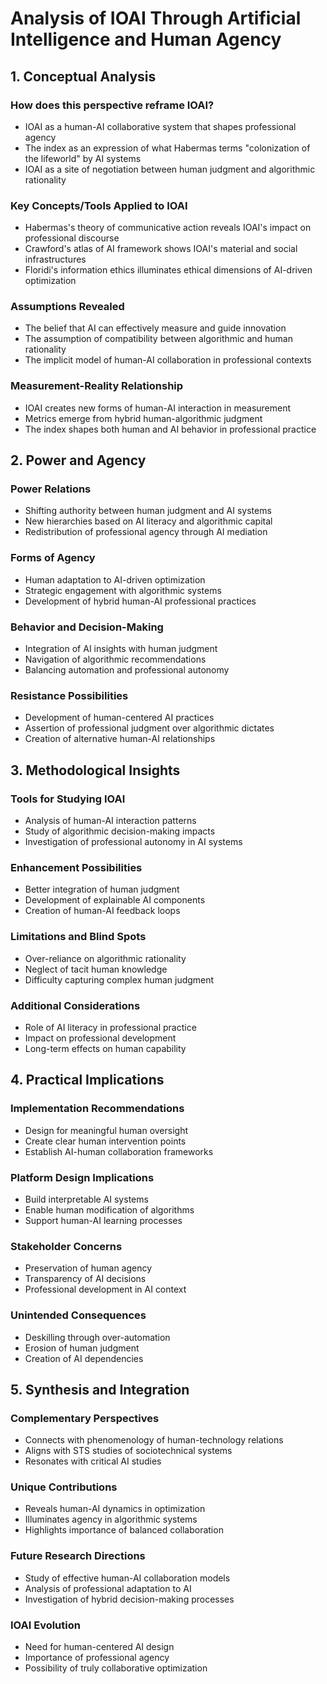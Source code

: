 # Analysis of IOAI Through Artificial Intelligence and Human Agency

## 1. Conceptual Analysis

### How does this perspective reframe IOAI?
- IOAI as a human-AI collaborative system that shapes professional agency
- The index as an expression of what Habermas terms "colonization of the lifeworld" by AI systems
- IOAI as a site of negotiation between human judgment and algorithmic rationality

### Key Concepts/Tools Applied to IOAI
- Habermas's theory of communicative action reveals IOAI's impact on professional discourse
- Crawford's atlas of AI framework shows IOAI's material and social infrastructures
- Floridi's information ethics illuminates ethical dimensions of AI-driven optimization

### Assumptions Revealed
- The belief that AI can effectively measure and guide innovation
- The assumption of compatibility between algorithmic and human rationality
- The implicit model of human-AI collaboration in professional contexts

### Measurement-Reality Relationship
- IOAI creates new forms of human-AI interaction in measurement
- Metrics emerge from hybrid human-algorithmic judgment
- The index shapes both human and AI behavior in professional practice

## 2. Power and Agency

### Power Relations
- Shifting authority between human judgment and AI systems
- New hierarchies based on AI literacy and algorithmic capital
- Redistribution of professional agency through AI mediation

### Forms of Agency
- Human adaptation to AI-driven optimization
- Strategic engagement with algorithmic systems
- Development of hybrid human-AI professional practices

### Behavior and Decision-Making
- Integration of AI insights with human judgment
- Navigation of algorithmic recommendations
- Balancing automation and professional autonomy

### Resistance Possibilities
- Development of human-centered AI practices
- Assertion of professional judgment over algorithmic dictates
- Creation of alternative human-AI relationships

## 3. Methodological Insights

### Tools for Studying IOAI
- Analysis of human-AI interaction patterns
- Study of algorithmic decision-making impacts
- Investigation of professional autonomy in AI systems

### Enhancement Possibilities
- Better integration of human judgment
- Development of explainable AI components
- Creation of human-AI feedback loops

### Limitations and Blind Spots
- Over-reliance on algorithmic rationality
- Neglect of tacit human knowledge
- Difficulty capturing complex human judgment

### Additional Considerations
- Role of AI literacy in professional practice
- Impact on professional development
- Long-term effects on human capability

## 4. Practical Implications

### Implementation Recommendations
- Design for meaningful human oversight
- Create clear human intervention points
- Establish AI-human collaboration frameworks

### Platform Design Implications
- Build interpretable AI systems
- Enable human modification of algorithms
- Support human-AI learning processes

### Stakeholder Concerns
- Preservation of human agency
- Transparency of AI decisions
- Professional development in AI context

### Unintended Consequences
- Deskilling through over-automation
- Erosion of human judgment
- Creation of AI dependencies

## 5. Synthesis and Integration

### Complementary Perspectives
- Connects with phenomenology of human-technology relations
- Aligns with STS studies of sociotechnical systems
- Resonates with critical AI studies

### Unique Contributions
- Reveals human-AI dynamics in optimization
- Illuminates agency in algorithmic systems
- Highlights importance of balanced collaboration

### Future Research Directions
- Study of effective human-AI collaboration models
- Analysis of professional adaptation to AI
- Investigation of hybrid decision-making processes

### IOAI Evolution
- Need for human-centered AI design
- Importance of professional agency
- Possibility of truly collaborative optimization 